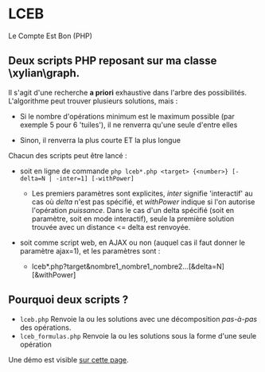 # LCEB
Le Compte Est Bon (PHP)

## Deux scripts PHP reposant sur ma classe \xylian\graph.

Il s'agit d'une recherche **a priori** exhaustive dans l'arbre des possibilités.
L'algorithme peut trouver plusieurs solutions, mais :
* Si le nombre d'opérations minimum est le maximum possible (par exemple 5 pour 6 'tuiles'),
  il ne renverra qu'une seule d'entre elles

* Sinon, il renverra la plus courte ET la plus longue

Chacun des scripts peut être lancé :
* soit en ligne de commande ```php lceb*.php <target> {<number>} [-delta=N | -inter=1] [-withPower]```

  * Les premiers paramètres sont explicites, _inter_ signifie 'interactif' au cas où _delta_ n'est pas spécifié, et _withPower_ indique si l'on autorise l'opération *puissance*.
    Dans le cas d'un delta spécifié (soit en paramètre, soit en mode interactif), seule la première solution trouvée avec un distance <= delta est renvoyée.

* soit comme script web, en AJAX ou non (auquel cas il faut donner le paramètre ajax=1), et les paramètres sont :
  * lceb\*.php?target&nombre1_nombre1_nombre2...[&delta=N][&withPower]

## Pourquoi deux scripts ?

* ```lceb.php```
Renvoie la ou les solutions avec une décomposition *pas-à-pas* des opérations.
* ```lceb_formulas.php```
Renvoie la ou les solutions sous la forme d'une seule opération

Une démo est visible [sur cette page](https://www.ksynet.fr/LCEB).
